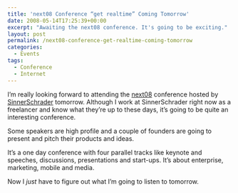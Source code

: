 ```yaml
---
title: 'next08 Conference “get realtime” Coming Tomorrow'
date: 2008-05-14T17:25:39+00:00
excerpt: "Awaiting the next08 conference. It's going to be exciting."
layout: post
permalink: /next08-conference-get-realtime-coming-tomorrow
categories:
  - Events
tags:
  - Conference
  - Internet
---
```

I’m really looking forward to attending the [next08](https://nextconf.eu/) conference hosted by [SinnerSchrader](https://sinnerschrader.com/) tomorrow. Although I work at SinnerSchrader right now as a freelancer and know what they’re up to these days, it’s going to be quite an interesting conference.

Some speakers are high profile and a couple of founders are going to present and pitch their products and ideas.

It’s a one day conference with four parallel tracks like keynote and speeches, discussions, presentations and start-ups. It’s about enterprise, marketing, mobile and media.

Now I _just_ have to figure out what I’m going to listen to tomorrow.